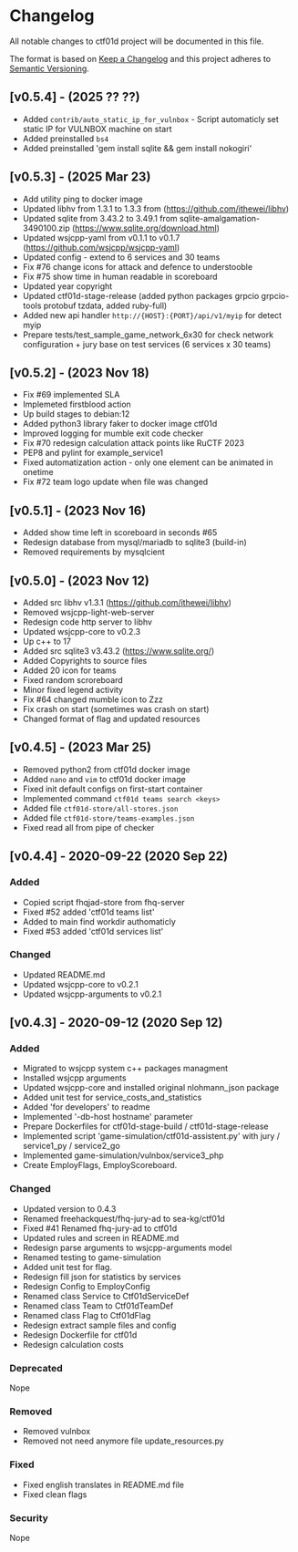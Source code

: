 # Changelog

All notable changes to ctf01d project will be documented in this file.

The format is based on [Keep a Changelog](http://keepachangelog.com/)
and this project adheres to [Semantic Versioning](http://semver.org/).

## [v0.5.4] - (2025 ?? ??)

* Added `contrib/auto_static_ip_for_vulnbox` - Script automaticly set static IP for VULNBOX machine on start
* Added preinstalled `bs4`
* Added preinstalled 'gem install sqlite && gem install nokogiri'

## [v0.5.3] - (2025 Mar 23)

* Add utility ping to docker image
* Updated libhv from 1.3.1 to 1.3.3 from (https://github.com/ithewei/libhv)
* Updated sqlite from 3.43.2 to 3.49.1 from sqlite-amalgamation-3490100.zip (https://www.sqlite.org/download.html)
* Updated wsjcpp-yaml from v0.1.1 to v0.1.7 (https://github.com/wsjcpp/wsjcpp-yaml)
* Updated config - extend to 6 services and 30 teams
* Fix #76 change icons for attack and defence to understooble
* Fix #75 show time in human readable in scoreboard
* Updated year copyright
* Updated ctf01d-stage-release (added python packages grpcio grpcio-tools protobuf tzdata, added ruby-full)
* Added new api handler `http://{HOST}:{PORT}/api/v1/myip` for detect myip
* Prepare tests/test_sample_game_network_6x30 for check network configuration + jury base on test services (6 services x 30 teams)


## [v0.5.2] - (2023 Nov 18)

* Fix #69 implemented SLA
* Implemeted firstblood action
* Up build stages to debian:12
* Added python3 library faker to docker image ctf01d
* Improved logging for mumble exit code checker
* Fix #70 redesign calculation attack points like RuCTF 2023
* PEP8 and pylint for example_service1
* Fixed automatization action - only one element can be animated in onetime
* Fix #72 team logo update when file was changed

## [v0.5.1] - (2023 Nov 16)

* Added show time left in scoreboard in seconds #65
* Redesign database from mysql/mariadb to sqlite3 (build-in)
* Removed requirements by mysqlcient

## [v0.5.0] - (2023 Nov 12)

* Added src libhv v1.3.1 (https://github.com/ithewei/libhv)
* Removed wsjcpp-light-web-server
* Redesign code http server to libhv
* Updated wsjcpp-core to v0.2.3
* Up c++ to 17
* Added src sqlite3 v3.43.2 (https://www.sqlite.org/)
* Added Copyrights to source files
* Added 20 icon for teams
* Fixed random scroreboard
* Minor fixed legend activity
* Fix #64 changed mumble icon to Zzz
* Fix crash on start (sometimes was crash on start)
* Changed format of flag and updated resources


## [v0.4.5] - (2023 Mar 25)

* Removed python2 from ctf01d docker image
* Added `nano` and `vim` to ctf01d docker image
* Fixed init default configs on first-start container
* Implemented command `ctf01d teams search <keys>`
* Added file `ctf01d-store/all-stores.json`
* Added file `ctf01d-store/teams-examples.json`
* Fixed read all from pipe of checker

## [v0.4.4] - 2020-09-22 (2020 Sep 22)

### Added

* Copied script fhqjad-store from fhq-server
* Fixed #52 added 'ctf01d teams list'
* Added to main find workdir authomaticly
* Fixed #53 added 'ctf01d services list'

### Changed

* Updated README.md
* Updated wsjcpp-core to v0.2.1
* Updated wsjcpp-arguments to v0.2.1


## [v0.4.3] - 2020-09-12 (2020 Sep 12)

### Added

- Migrated to wsjcpp system c++ packages managment
- Installed wsjcpp arguments
- Updated wsjcpp-core and installed original nlohmann_json package
- Added unit test for service_costs_and_statistics
- Added 'for developers' to readme
- Implemented '-db-host hostname' parameter
- Prepare Dockerfiles for ctf01d-stage-build / ctf01d-stage-release
- Implemented script 'game-simulation/ctf01d-assistent.py' with jury / service1_py / service2_go
- Implemented game-simulation/vulnbox/service3_php
- Create EmployFlags, EmployScoreboard. 

### Changed

- Updated version to 0.4.3
- Renamed freehackquest/fhq-jury-ad to sea-kg/ctf01d
- Fixed #41 Renamed fhq-jury-ad to ctf01d
- Updated rules and screen in README.md
- Redesign parse arguments to wsjcpp-arguments model
- Renamed testing to game-simulation
- Added unit test for flag.
- Redesign fill json for statistics by services
- Redesign Config to EmployConfig
- Renamed class Service to Ctf01dServiceDef
- Renamed class Team to Ctf01dTeamDef
- Renamed class Flag to Ctf01dFlag
- Redesign extract sample files and config
- Redesign Dockerfile for ctf01d
- Redesign calculation costs

### Deprecated

Nope

### Removed

- Removed vulnbox
- Removed not need anymore file update_resources.py

### Fixed

- Fixed english translates in README.md file
- Fixed clean flags

### Security

Nope












